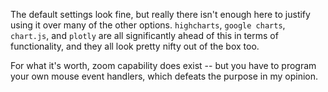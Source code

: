 The default settings look fine, but really there isn't enough here to justify using it over many of the other options. `highcharts`, `google charts`, `chart.js`, and `plotly` are all significantly ahead of this in terms of functionality, and they all look pretty nifty out of the box too.

For what it's worth, zoom capability does exist -- but you have to program your own mouse event handlers, which defeats the purpose in my opinion.

